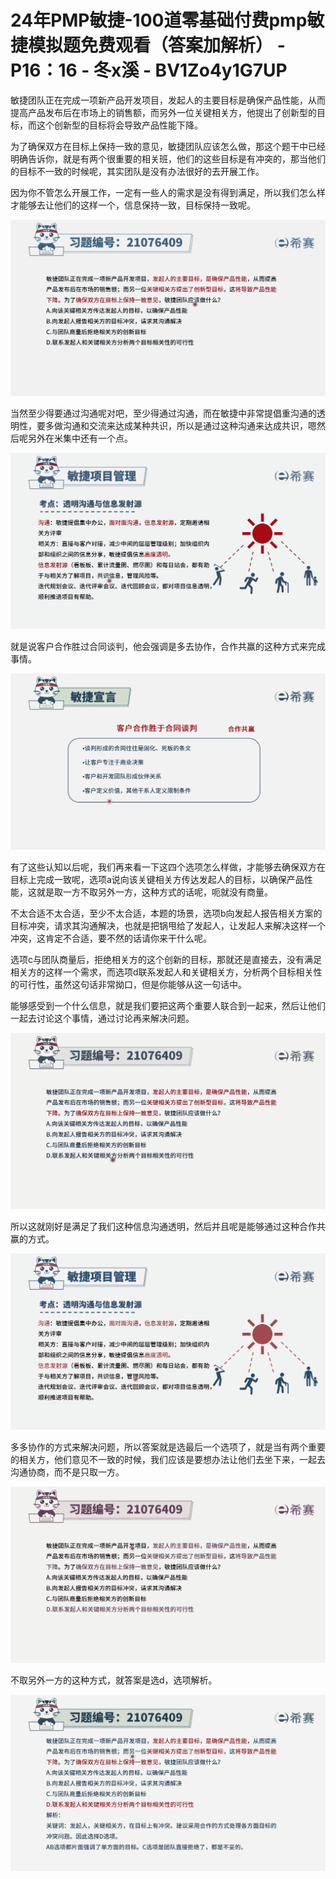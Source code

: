 # 24年PMP敏捷-100道零基础付费pmp敏捷模拟题免费观看（答案加解析） - P16：16 - 冬x溪 - BV1Zo4y1G7UP

敏捷团队正在完成一项新产品开发项目，发起人的主要目标是确保产品性能，从而提高产品发布后在市场上的销售额，而另外一位关键相关方，他提出了创新型的目标，而这个创新型的目标将会导致产品性能下降。

为了确保双方在目标上保持一致的意见，敏捷团队应该怎么做，那这个题干中已经明确告诉你，就是有两个很重要的相关班，他们的这些目标是有冲突的，那当他们的目标不一致的时候呢，其实团队是没有办法很好的去开展工作。

因为你不管怎么开展工作，一定有一些人的需求是没有得到满足，所以我们怎么样才能够去让他们的这样一个，信息保持一致，目标保持一致呢。



![](img/87bb9ce5029851b22268be9bcbc50309_1.png)

当然至少得要通过沟通呢对吧，至少得通过沟通，而在敏捷中非常提倡重沟通的透明性，要多做沟通和交流来达成某种共识，所以是通过这种沟通来达成共识，嗯然后呢另外在米集中还有一个点。



![](img/87bb9ce5029851b22268be9bcbc50309_3.png)

就是说客户合作胜过合同谈判，他会强调是多去协作，合作共赢的这种方式来完成事情。

![](img/87bb9ce5029851b22268be9bcbc50309_5.png)

有了这些认知以后呢，我们再来看一下这四个选项怎么样做，才能够去确保双方在目标上完成一致呢，选项a说向该关键相关方传达发起人的目标，以确保产品性能，这就是取一方不取另外一方，这种方式的话呢，呃就没有商量。

不太合适不太合适，至少不太合适，本题的场景，选项b向发起人报告相关方案的目标冲突，请求其沟通解决，也就是把锅甩给了发起人，让发起人来解决这样一个冲突，这肯定不合适，要不然的话请你来干什么呢。

选项c与团队商量后，拒绝相关方的这个创新的目标，那就还是直接去，没有满足相关方的这样一个需求，而选项d联系发起人和关键相关方，分析两个目标相关性的可行性，虽然这句话非常拗口，但是你能够从这一句话中。

能够感受到一个什么信息，就是我们要把这两个重要人联合到一起来，然后让他们一起去讨论这个事情，通过讨论再来解决问题。



![](img/87bb9ce5029851b22268be9bcbc50309_7.png)

所以这就刚好是满足了我们这种信息沟通透明，然后并且呢是能够通过这种合作共赢的方式。

![](img/87bb9ce5029851b22268be9bcbc50309_9.png)

多多协作的方式来解决问题，所以答案就是选最后一个选项了，就是当有两个重要的相关方，他们意见不一致的时候，我们应该是要想办法让他们去坐下来，一起去沟通协商，而不是只取一方。



![](img/87bb9ce5029851b22268be9bcbc50309_11.png)

不取另外一方的这种方式，就答案是选d，选项解析。

![](img/87bb9ce5029851b22268be9bcbc50309_13.png)